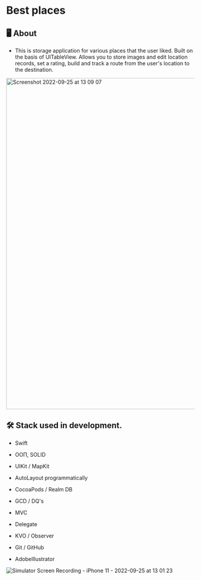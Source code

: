 # Best places 

## 🖥 About
- This is storage application for various places that the user liked. Built on the basis of UITableView.
Allows you to store images and edit location records, set a rating, build and track a route from the user's location to the destination.

<img width="885" alt="Screenshot 2022-09-25 at 13 09 07" src="https://user-images.githubusercontent.com/91027381/192138465-c648e67c-1c6f-4ed5-8507-b2d5be87d75a.png">

## 🛠 Stack used in development.

- Swift
- ООП, SOLID

- UIKit / MapKit
- AutoLayout programmatically

- CocoaPods / Realm DB
- GCD / DQ's
- MVC
- Delegate
- KVO / Observer
- Git / GitHub

- AdobeIllustrator 

![Simulator Screen Recording - iPhone 11 - 2022-09-25 at 13 01 23](https://user-images.githubusercontent.com/91027381/192138047-451f7a93-5cbf-4cbd-b9ac-972a4fca1849.gif)
